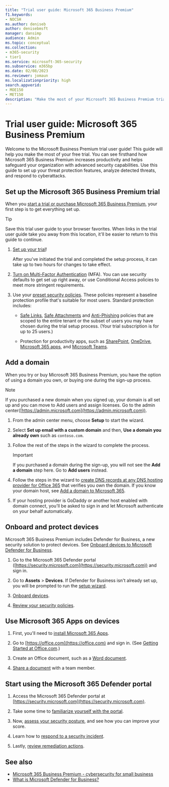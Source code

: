 ```yaml
---
title: "Trial user guide: Microsoft 365 Business Premium"
f1.keywords:
- NOCSH
ms.author: deniseb
author: denisebmsft
manager: dansimp
audience: Admin
ms.topic: conceptual
ms.collection: 
- m365-security
- tier1
ms.service: microsoft-365-security
ms.subservice: m365bp
ms.date: 02/08/2023
ms.reviewer: jomaun
ms.localizationpriority: high
search.appverid: 
- MOE150
- MET150
description: "Make the most of your Microsoft 365 Business Premium trial. Try out some of the key productivity and security capabilities."
---
```


# Trial user guide: Microsoft 365 Business Premium

Welcome to the Microsoft Business Premium trial user guide! This guide will help you make the most of your free trial. You can see firsthand how Microsoft 365 Business Premium increases productivity and helps safeguard your organization with advanced security capabilities. Use this guide to set up your threat protection features, analyze detected threats, and respond to cyberattacks.

## Set up the Microsoft 365 Business Premium trial

When you [start a trial or purchase Microsoft 365 Business Premium](get-microsoft-365-business-premium.md), your first step is to get everything set up.

> [!TIP]
> Save this trial user guide to your browser favorites. When links in the trial user guide take you away from this location, it'll be easier to return to this guide to continue.

1. [Set up your trial](../business-premium/m365bp-setup.md)!

   After you've initiated the trial and completed the setup process, it can take up to two hours for changes to take effect.

2. [Turn on Multi-Factor Authentication](m365bp-conditional-access.md) (MFA). You can use security defaults to get set up right away, or use Conditional Access policies to meet more stringent requirements.

3. Use your [preset security policies](/microsoft-365/security/office-365-security/preset-security-policies.md). These policies represent a baseline protection profile that's suitable for most users. Standard protection includes:

   - [Safe Links](../security/office-365-security/safe-links-about.md), [Safe Attachments](../security/office-365-security/safe-attachments-about.md) and [Anti-Phishing](../security/office-365-security/anti-phishing-protection-about.md) policies that are scoped to the entire tenant or the subset of users you may have chosen during the trial setup process. (Your trial subscription is for up to 25 users.)

   - Protection for productivity apps, such as [SharePoint](/sharepoint/introduction), [OneDrive](/onedrive/one-drive-quickstart-small-business), [Microsoft 365 apps](/deployoffice/about-microsoft-365-apps), and [Microsoft Teams](/microsoftteams/teams-overview).

## Add a domain

When you try or buy Microsoft 365 Business Premium, you have the option of using a domain you own, or buying one during the sign-up process.

> [!NOTE]
> If you purchased a new domain when you signed up, your domain is all set up and you can move to Add users and assign licenses. Go to the admin center([https://admin.microsoft.com](https://admin.microsoft.com)).

1. From the admin center menu, choose **Setup** to start the wizard.

2. Select **Set up email with a custom domain** and then, **Use a domain you already own** such as `contoso.com`.

3. Follow the rest of the steps in the wizard to complete the process.

   > [!Important]
   > If you purchased a domain during the sign-up, you will not see the **Add a domain** step here. Go to **Add users** instead.

4. Follow the steps in the wizard to [create DNS records at any DNS hosting provider for Office 365](/microsoft-365/admin/get-help-with-domains/create-dns-records-at-any-dns-hosting-provider) that verifies you own the domain. If you know your domain host, see [Add a domain to Microsoft 365](/microsoft-365/admin/setup/add-domain).

5. If your hosting provider is GoDaddy or another host enabled with domain connect, you'll be asked to sign in and let Microsoft authenticate on your behalf automatically.

## Onboard and protect devices

Microsoft 365 Business Premium includes Defender for Business, a new security solution to protect devices. See [Onboard devices to Microsoft Defender for Business](../security/defender-business/mdb-onboard-devices.md).

1. Go to the Microsoft 365 Defender portal ([https://security.microsoft.com](https://security.microsoft.com)) and sign in.

2. Go to **Assets** > **Devices**. If Defender for Business isn't already set up, you will be prompted to run the [setup wizard](../security/defender-business/mdb-use-wizard.md).

3. [Onboard devices](../security/defender-business/mdb-onboard-devices.md).

4. [Review your security policies](../security/defender-business/mdb-configure-security-settings.md).

## Use Microsoft 365 Apps on devices

1. First, you'll need to [install Microsoft 365 Apps](m365bp-install-office-apps.md).

2. Go to [https://office.com](https://office.com) and sign in. (See [Getting Started at Office.com](https://support.microsoft.com/office/get-started-at-office-com-91a4ec74-67fe-4a84-a268-f6bdf3da1804).)

3. Create an Office document, such as a [Word document](https://support.microsoft.com/office/basic-tasks-in-word-87b3243c-b0bf-4a29-82aa-09a681999fdc).

4. [Share a document](https://support.microsoft.com/office/share-your-documents-651e1cb9-9a51-46dc-8d32-bdb7d928eedd) with a team member.

## Start using the Microsoft 365 Defender portal 

1. Access the Microsoft 365 Defender portal at [https://security.microsoft.com](https://security.microsoft.com).

2. Take some time to [familiarize yourself with the portal](../security/defender-business/mdb-get-started.md).

3. Now, [assess your security posture](../security/defender/microsoft-secure-score.md), and see how you can improve your score.

4. Learn how to [respond to a security incident](../security/defender-business/mdb-respond-mitigate-threats.md).

5. Lastly, [review remediation actions](../security/defender-business/mdb-review-remediation-actions.md).

## See also

- [Microsoft 365 Business Premium - cybersecurity for small business](index.md)
- [What is Microsoft Defender for Business?](../security/defender-business/mdb-overview.md)
